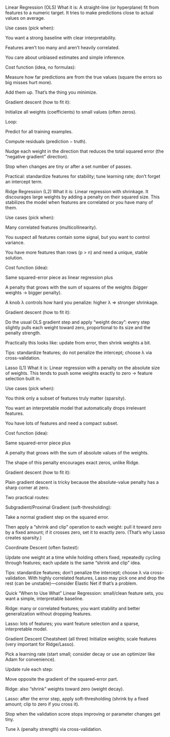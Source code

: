 Linear Regression (OLS)
What it is:
A straight-line (or hyperplane) fit from features to a numeric target. It tries to make predictions close to actual values on average.

Use cases (pick when):

You want a strong baseline with clear interpretability.

Features aren’t too many and aren’t heavily correlated.

You care about unbiased estimates and simple inference.

Cost function (idea, no formulas):

Measure how far predictions are from the true values (square the errors so big misses hurt more).

Add them up. That’s the thing you minimize.

Gradient descent (how to fit it):

Initialize all weights (coefficients) to small values (often zeros).

Loop:

Predict for all training examples.

Compute residuals (prediction − truth).

Nudge each weight in the direction that reduces the total squared error (the “negative gradient” direction).

Stop when changes are tiny or after a set number of passes.

Practical: standardize features for stability; tune learning rate; don’t forget an intercept term.

Ridge Regression (L2)
What it is:
Linear regression with shrinkage. It discourages large weights by adding a penalty on their squared size. This stabilizes the model when features are correlated or you have many of them.

Use cases (pick when):

Many correlated features (multicollinearity).

You suspect all features contain some signal, but you want to control variance.

You have more features than rows (p > n) and need a unique, stable solution.

Cost function (idea):

Same squared-error piece as linear regression plus

A penalty that grows with the sum of squares of the weights (bigger weights → bigger penalty).

A knob λ controls how hard you penalize: higher λ ⇒ stronger shrinkage.

Gradient descent (how to fit it):

Do the usual OLS gradient step and apply “weight decay”: every step slightly pulls each weight toward zero, proportional to its size and the penalty strength.

Practically this looks like: update from error, then shrink weights a bit.

Tips: standardize features; do not penalize the intercept; choose λ via cross-validation.

Lasso (L1)
What it is:
Linear regression with a penalty on the absolute size of weights. This tends to push some weights exactly to zero → feature selection built in.

Use cases (pick when):

You think only a subset of features truly matter (sparsity).

You want an interpretable model that automatically drops irrelevant features.

You have lots of features and need a compact subset.

Cost function (idea):

Same squared-error piece plus

A penalty that grows with the sum of absolute values of the weights.

The shape of this penalty encourages exact zeros, unlike Ridge.

Gradient descent (how to fit it):

Plain gradient descent is tricky because the absolute-value penalty has a sharp corner at zero.

Two practical routes:

Subgradient/Proximal Gradient (soft-thresholding):

Take a normal gradient step on the squared error.

Then apply a “shrink and clip” operation to each weight: pull it toward zero by a fixed amount; if it crosses zero, set it to exactly zero. (That’s why Lasso creates sparsity.)

Coordinate Descent (often fastest):

Update one weight at a time while holding others fixed, repeatedly cycling through features; each update is the same “shrink and clip” idea.

Tips: standardize features; don’t penalize the intercept; choose λ via cross-validation. With highly correlated features, Lasso may pick one and drop the rest (can be unstable)—consider Elastic Net if that’s a problem.

Quick “When to Use What”
Linear Regression: small/clean feature sets, you want a simple, interpretable baseline.

Ridge: many or correlated features; you want stability and better generalization without dropping features.

Lasso: lots of features; you want feature selection and a sparse, interpretable model.

Gradient Descent Cheatsheet (all three)
Initialize weights; scale features (very important for Ridge/Lasso).

Pick a learning rate (start small; consider decay or use an optimizer like Adam for convenience).

Update rule each step:

Move opposite the gradient of the squared-error part.

Ridge: also “shrink” weights toward zero (weight decay).

Lasso: after the error step, apply soft-thresholding (shrink by a fixed amount; clip to zero if you cross it).

Stop when the validation score stops improving or parameter changes get tiny.

Tune λ (penalty strength) via cross-validation.